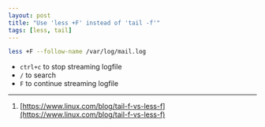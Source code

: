 ```yaml
---
layout: post
title: "Use 'less +F' instead of 'tail -f'"
tags: [less, tail]
---
```


```bash
less +F --follow-name /var/log/mail.log
```

- `ctrl+c` to stop streaming logfile
- `/` to search
- `F` to continue streaming logfile

---
1. [https://www.linux.com/blog/tail-f-vs-less-f](https://www.linux.com/blog/tail-f-vs-less-f)
